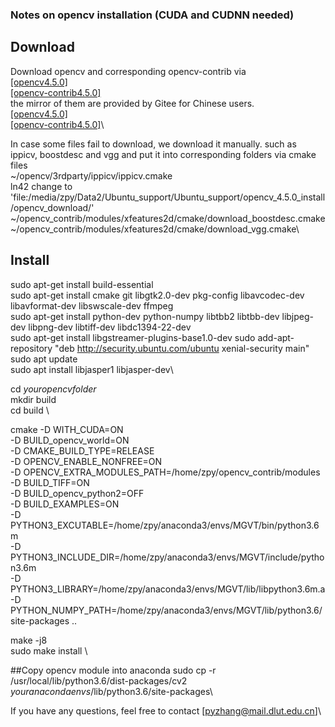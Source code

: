 ### Notes on opencv installation (CUDA and CUDNN needed)
## Download 
Download opencv and corresponding opencv-contrib via \
[[opencv4.5.0]](https://github.com/opencv/opencv/archive/4.5.0.zip)\
[[opencv-contrib4.5.0]](https://github.com/opencv/opencv_contrib/archive/4.5.0.zip)\
the mirror of them are provided by Gitee for Chinese users.\
[[opencv4.5.0]](https://gitee.com/mirrors/opencv/repository/archive/4.5.0.zip)\
[[opencv-contrib4.5.0]](https://gitee.com/mirrors/opencv_contrib/tree/4.5.0)\

In case some files fail to download, we download it manually. such as ippicv, boostdesc and vgg and put it into corresponding folders via cmake files\
~/opencv/3rdparty/ippicv/ippicv.cmake\
ln42 change to 'file:/media/zpy/Data2/Ubuntu_support/Ubuntu_support/opencv_4.5.0_install/opencv_download/'
~/opencv_contrib/modules/xfeatures2d/cmake/download_boostdesc.cmake\
~/opencv_contrib/modules/xfeatures2d/cmake/download_vgg.cmake\

## Install 
sudo apt-get install build-essential \
sudo apt-get install cmake git libgtk2.0-dev pkg-config libavcodec-dev libavformat-dev libswscale-dev ffmpeg\
sudo apt-get install python-dev python-numpy libtbb2 libtbb-dev libjpeg-dev libpng-dev libtiff-dev libdc1394-22-dev\
sudo apt-get install libgstreamer-plugins-base1.0-dev
sudo add-apt-repository "deb http://security.ubuntu.com/ubuntu xenial-security main"\
sudo apt update\
sudo apt install libjasper1 libjasper-dev\

cd $your opencv folder$\
mkdir build\
cd build \

cmake -D WITH_CUDA=ON\
-D BUILD_opencv_world=ON\
-D CMAKE_BUILD_TYPE=RELEASE\
-D OPENCV_ENABLE_NONFREE=ON\
-D OPENCV_EXTRA_MODULES_PATH=/home/zpy/opencv_contrib/modules\
-D BUILD_TIFF=ON\
-D BUILD_opencv_python2=OFF\
-D BUILD_EXAMPLES=ON\
-D PYTHON3_EXCUTABLE=/home/zpy/anaconda3/envs/MGVT/bin/python3.6m\
-D PYTHON3_INCLUDE_DIR=/home/zpy/anaconda3/envs/MGVT/include/python3.6m\
-D PYTHON3_LIBRARY=/home/zpy/anaconda3/envs/MGVT/lib/libpython3.6m.a\
-D PYTHON_NUMPY_PATH=/home/zpy/anaconda3/envs/MGVT/lib/python3.6/site-packages ..

make -j8 \
sudo make install \

##Copy opencv module into anaconda
sudo cp -r /usr/local/lib/python3.6/dist-packages/cv2 $your anaconda envs$/lib/python3.6/site-packages\

If you have any questions, feel free to contact [[pyzhang@mail.dlut.edu.cn]](pyzhang@mail.dlut.edu.cn)\
